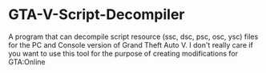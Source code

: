 # GTA-V-Script-Decompiler
A program that can decompile script resource (ssc, dsc, psc, osc, ysc) files for the PC and Console version of Grand Theft Auto V. I don't really care if you want to use this tool for the purpose of creating modifications for GTA:Online
